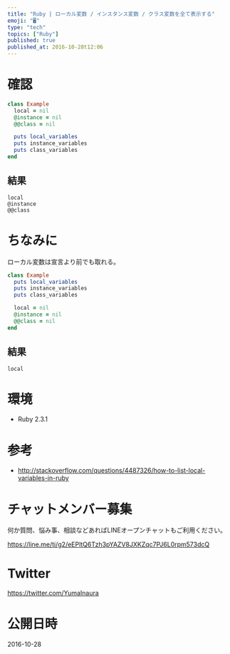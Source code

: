 ```yaml
---
title: "Ruby | ローカル変数 / インスタンス変数 / クラス変数を全て表示する"
emoji: "🖥"
type: "tech"
topics: ["Ruby"]
published: true
published_at: 2016-10-28t12:06
---
```


# 確認

```rb
class Example
  local = nil
  @instance = nil
  @@class = nil

  puts local_variables
  puts instance_variables
  puts class_variables
end
```

## 結果

```
local
@instance
@@class
```

# ちなみに

ローカル変数は宣言より前でも取れる。

```rb
class Example
  puts local_variables
  puts instance_variables
  puts class_variables

  local = nil
  @instance = nil
  @@class = nil
end
```

## 結果

```
local
```

# 環境

- Ruby 2.3.1

# 参考

- http://stackoverflow.com/questions/4487326/how-to-list-local-variables-in-ruby








<!-- Update From Qiita API -->

# チャットメンバー募集


何か質問、悩み事、相談などあればLINEオープンチャットもご利用ください。

https://line.me/ti/g2/eEPltQ6Tzh3pYAZV8JXKZqc7PJ6L0rpm573dcQ





# Twitter


https://twitter.com/YumaInaura


<!-- Update From Qiita API -->



# 公開日時

2016-10-28
